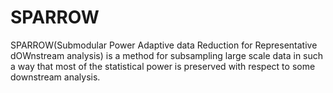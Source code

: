 # SPARROW
SPARROW(Submodular Power Adaptive data Reduction for Representative dOWnstream analysis) is a method for subsampling large scale data in such a way that most of the statistical power is preserved with respect to some downstream analysis.
